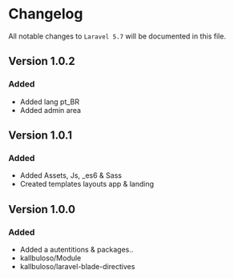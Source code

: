 # Changelog

All notable changes to `Laravel 5.7` will be documented in this file.

## Version 1.0.2

### Added
- Added lang pt_BR
- Added admin area

## Version 1.0.1

### Added
- Added Assets, Js, _es6 & Sass
- Created templates layouts app & landing

## Version 1.0.0

### Added
- Added a autentitions & packages..
- kallbuloso/Module
- kallbuloso/laravel-blade-directives